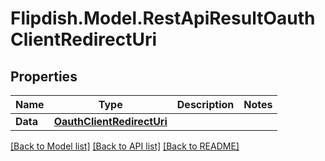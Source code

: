 # Flipdish.Model.RestApiResultOauthClientRedirectUri
## Properties

Name | Type | Description | Notes
------------ | ------------- | ------------- | -------------
**Data** | [**OauthClientRedirectUri**](OauthClientRedirectUri.md) |  | 

[[Back to Model list]](../README.md#documentation-for-models) [[Back to API list]](../README.md#documentation-for-api-endpoints) [[Back to README]](../README.md)

